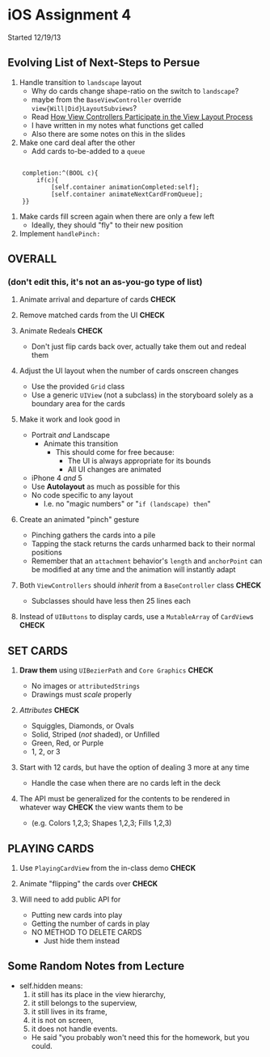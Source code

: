 iOS Assignment 4
================

Started 12/19/13

Evolving List of Next-Steps to Persue
-------------------------------------

1. Handle transition to `landscape` layout
    * Why do cards change shape-ratio on the switch to `landscape`?
    * maybe from the `BaseViewController` override `view{Will|Did}LayoutSubviews`?
    * Read [How View Controllers Participate in the View Layout Process](https://developer.apple.com/library/IOS/featuredarticles/ViewControllerPGforiPhoneOS/AdoptingaFull-ScreenLayout/AdoptingaFull-ScreenLayout.html#//apple_ref/doc/uid/TP40007457-CH13-SW1)
    * I have written in my notes what functions get called
    * Also there are some notes on this in the slides
1. Make one card deal after the other
    * Add cards to-be-added to a `queue`

```

    completion:^(BOOL c){
        if(c){
            [self.container animationCompleted:self];
            [self.container animateNextCardFromQueue];
    }}

```

1. Make cards fill screen again when there are only a few left
    * Ideally, they should "fly" to their new position
1. Implement `handlePinch:`

OVERALL
-------
### (don't edit this, it's not an as-you-go type of list)
1. Animate arrival and departure of cards **CHECK**

2. Remove matched cards from the UI **CHECK**

3. Animate Redeals **CHECK**
    * Don't just flip cards back over, actually take them out and redeal them

4. Adjust the UI layout when the number of cards onscreen changes
    * Use the provided `Grid` class
    * Use a generic `UIView` (not a subclass) in the storyboard solely as a
      boundary area for the cards

5. Make it work and look good in
    * Portrait *and* Landscape
        * Animate this transition
            * This should come for free because:
                * The UI is always appropriate for its bounds
                * All UI changes are animated
    * iPhone 4 *and* 5
    * Use **Autolayout** as much as possible for this
    * No code specific to any layout
        * I.e. no "magic numbers" or "`if (landscape) then`"

6. Create an animated "pinch" gesture
    * Pinching gathers the cards into a pile
    * Tapping the stack returns the cards unharmed back to their normal positions
    * Remember that an `attachment` behavior's `length` and `anchorPoint` can be
      modified at any time and the animation will instantly adapt

7. Both `ViewControllers` should *inherit* from a `BaseController` class **CHECK**
    * Subclasses should have less then 25 lines each

8. Instead of `UIButtons` to display cards, use a `MutableArray` of `CardView`s **CHECK**



SET CARDS
---------
1. **Draw them** using `UIBezierPath` and `Core Graphics` **CHECK**
    * No images or `attributedStrings`
    * Drawings must *scale* properly

2. *Attributes* **CHECK**
    * Squiggles, Diamonds, or Ovals
    * Solid, Striped (*not* shaded), or Unfilled
    * Green, Red, or Purple
    * 1, 2, or 3

3. Start with 12 cards, but have the option of dealing 3 more at any time
    * Handle the case when there are no cards left in the deck

4. The API must be generalized for the contents to be rendered in whatever way **CHECK**
   the view wants them to be
    * (e.g. Colors 1,2,3; Shapes 1,2,3; Fills 1,2,3)


PLAYING CARDS
-------------
1. Use `PlayingCardView` from the in-class demo **CHECK**

2. Animate "flipping" the cards over **CHECK**

3. Will need to add public API for
    * Putting new cards into play
    * Getting the number of cards in play
    * NO METHOD TO DELETE CARDS
        * Just hide them instead

Some Random Notes from Lecture
-----------------------
* self.hidden means:
    1. it still has its place in the view hierarchy,
    2. it still belongs to the superview,
    3. it still lives in its frame,
    4. it is not on screen,
    5. it does not handle events.
    * He said "you probably won't need this for the homework, but you could.

